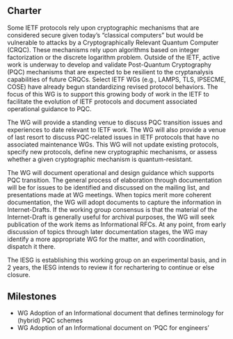 # <insert WG Name>

 ## Charter
Some IETF protocols rely upon cryptographic mechanisms that are considered secure given today’s “classical computers” but would be vulnerable to attacks by a Cryptographically Relevant Quantum Computer (CRQC).  These mechanisms rely upon algorithms based on integer factorization or the discrete logarithm problem.   Outside of the IETF, active work is underway to develop and validate Post-Quantum Cryptography (PQC) mechanisms that are expected to be resilient to the cryptanalysis capabilities of future CRQCs.  Select IETF WGs (e.g., LAMPS, TLS, IPSECME, COSE) have already begun standardizing revised protocol behaviors. The focus of this WG is to support this growing body of work in the IETF to facilitate the evolution of IETF protocols and document associated operational guidance to PQC.

The WG will provide a standing venue to discuss PQC transition issues and experiences to date relevant to IETF work. The WG will also provide a venue of last resort to discuss PQC-related issues in IETF protocols that have no associated maintenance WGs. This WG will not update existing protocols, specify new protocols, define new cryptographic mechanisms, or assess whether a given cryptographic mechanism is quantum-resistant.

The WG will document operational and design guidance which supports PQC transition. The general process of elaboration through documentation will be for issues to be identified and discussed on the mailing list, and presentations made at WG meetings. When topics merit more coherent documentation, the WG will adopt documents to capture the information in Internet-Drafts. If the working group consensus is that the material of the Internet-Draft is generally useful for archival purposes, the WG will seek publication of the work items as Informational RFCs. At any point, from early discussion of topics through later documentation stages, the WG may identify a more appropriate WG for the matter, and with coordination, dispatch it there.

The IESG is establishing this working group on an experimental basis, and in 2 years, the IESG intends to review it for rechartering to continue or else closure.

 ## Milestones
* WG Adoption of an Informational document that defines terminology for (hybrid) PQC schemes
* WG Adoption of an Informational document on ‘PQC for engineers’
